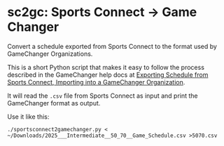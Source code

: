 # sc2gc: Sports Connect -> Game Changer 

Convert a schedule exported from Sports Connect to the format used by
GameChanger Organizations.

This is a short Python script that makes it easy to follow the process
described in the GameChanger help docs at [Exporting Schedule from Sports Connect,
Importing into a GameChanger Organization](https://help.gc.com/hc/en-us/articles/8780588516365-Exporting-Schedule-from-Sports-Connect-Importing-into-a-GameChanger-Organization#h_01JD503BMH36036W9438JPQFX6).

It will read the `.csv` file from Sports Connect as input and print the GameChanger
format as output.

Use it like this:

    ./sportsconnect2gamechanger.py < ~/Downloads/2025___Intermediate__50_70__Game_Schedule.csv >5070.csv
